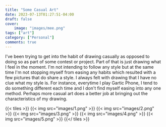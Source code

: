 ```yaml
---
title: "Some Casual Art"
date: 2023-07-13T01:27:51-04:00
draft: false
cover:
    image: "images/mee.png"
tags: ["art"]
category: ["Personal"]
comments: true
---
```


I've been trying to get into the habit of drawing casually as opposed to doing so as part of some contest or project. Part of that is just drawing what I feel in the moment. I'm not intending to follow any style but at the same time I'm not stopping myself from easing any habits which resulted with a few pictures that do share a style. I always felt with drawing that I have no clue what my style is. For instance, everytime I play Gartic Phone, I tend to do something different each time and I don't find myself easing into any one method. Perhaps more casual art does a better job at bringing out the characteristics of my drawing.

{{< tiles >}}
    {{< img src="images/1.png" >}}
    {{< img src="images/2.png" >}}
    {{< img src="images/3.png" >}}
    {{< img src="images/4.png" >}}
    {{< img src="images/5.png" >}}
{{</ tiles >}}
